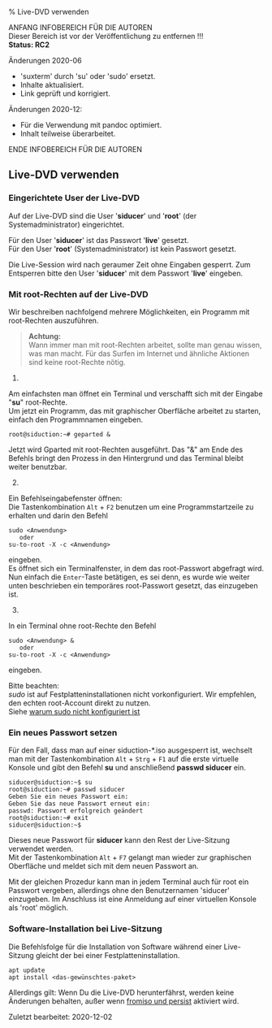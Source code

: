 % Live-DVD verwenden

ANFANG   INFOBEREICH FÜR DIE AUTOREN  
Dieser Bereich ist vor der Veröffentlichung zu entfernen !!!  
**Status: RC2**

Änderungen 2020-06

+ 'suxterm' durch 'su' oder 'sudo' ersetzt.
+ Inhalte aktualisiert.
+ Link geprüft und korrigiert.

Änderungen 2020-12:

+ Für die Verwendung mit pandoc optimiert.
+ Inhalt teilweise überarbeitet.

ENDE   INFOBEREICH FÜR DIE AUTOREN

## Live-DVD verwenden

### Eingerichtete User der Live-DVD

Auf der Live-DVD sind die User '**siducer**' und '**root**' (der Systemadministrator) eingerichtet.

Für den User '**siducer**' ist das Passwort '**live**' gesetzt.  
Für den User '**root**' (Systemadministrator) ist kein Passwort gesetzt.

Die Live-Session wird nach geraumer Zeit ohne Eingaben gesperrt. Zum Entsperren bitte den User '**siducer**' mit dem Passwort '**live**' eingeben.

### Mit root-Rechten auf der Live-DVD

Wir beschreiben nachfolgend mehrere Möglichkeiten, ein Programm mit root-Rechten auszuführen.

> **Achtung:**  
> Wann immer man mit root-Rechten arbeitet, sollte man genau wissen, was man macht. Für das Surfen im Internet und ähnliche Aktionen sind keine root-Rechte nötig.

1.
  Am einfachsten man öffnet ein Terminal und verschafft sich mit der Eingabe "**su**" root-Rechte.  
  Um jetzt ein Programm, das mit graphischer Oberfläche arbeitet zu starten, einfach den Programmnamen eingeben. 

  ~~~
  root@siduction:~# geparted &
  ~~~

  Jetzt wird Gparted mit root-Rechten ausgeführt. Das "&" am Ende des Befehls bringt den Prozess in den Hintergrund und das Terminal bleibt weiter benutzbar.

2.
  Ein Befehlseingabefenster öffnen:  
  Die Tastenkombination `Alt` + `F2` benutzen um eine Programmstartzeile zu erhalten und darin den Befehl

  ~~~
  sudo <Anwendung>  
     oder  
  su-to-root -X -c <Anwendung>
  ~~~

  eingeben.  
  Es öffnet sich ein Terminalfenster, in dem das root-Passwort abgefragt wird. Nun einfach die `Enter`-Taste betätigen, es sei denn, es wurde wie weiter unten beschrieben ein temporäres root-Passwort gesetzt, das einzugeben ist.

3.
  In ein Terminal ohne root-Rechte den Befehl

  ~~~
  sudo <Anwendung> &
     oder
  su-to-root -X -c <Anwendung>
  ~~~

  eingeben.  

  Bitte beachten:  
  *sudo* ist auf Festplatteninstallationen nicht vorkonfiguriert. Wir empfehlen, den echten root-Account direkt zu nutzen.  
Siehe [warum sudo nicht konfiguriert ist](term-konsole_de.md#arbeit-als-root)

### Ein neues Passwort setzen

Für den Fall, dass man auf einer siduction-*.iso ausgesperrt ist, wechselt man mit der Tastenkombination `Alt` + `Strg` + `F1` auf die erste virtuelle Konsole und gibt den Befehl **su** und anschließend **passwd siducer** ein.

~~~
siducer@siduction:~$ su
root@siduction:~# passwd siducer
Geben Sie ein neues Passwort ein:
Geben Sie das neue Passwort erneut ein:
passwd: Passwort erfolgreich geändert
root@siduction:~# exit
siducer@siduction:~$
~~~

Dieses neue Passwort für **siducer** kann den Rest der Live-Sitzung verwendet werden.  
Mit der Tastenkombination `Alt` + `F7` gelangt man wieder zur graphischen Oberfläche und meldet sich mit dem neuen Passwort an.

Mit der gleichen Prozedur kann man in jedem Terminal auch für root ein Passwort vergeben, allerdings ohne den Benutzernamen 'siducer' einzugeben. Im Anschluss ist eine Anmeldung auf einer virtuellen Konsole als 'root' möglich.

### Software-Installation bei Live-Sitzung

Die Befehlsfolge für die Installation von Software während einer Live-Sitzung gleicht der bei einer Festplatteninstallation.

~~~
apt update
apt install <das-gewünschtes-paket>
~~~

Allerdings gilt: Wenn Du die Live-DVD herunterfährst, werden keine Änderungen behalten, außer wenn [fromiso und persist](hd-install-opts_de.md#fromiso-persist) aktiviert wird.

<div id="rev">Zuletzt bearbeitet: 2020-12-02</div>

